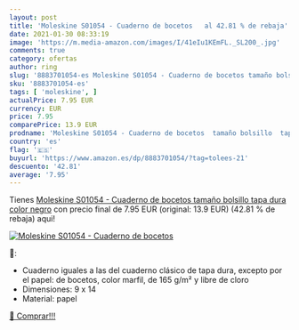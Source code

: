 ```yaml
---
layout: post
title: 'Moleskine S01054 - Cuaderno de bocetos   al 42.81 % de rebaja'
date: 2021-01-30 08:33:19
image: 'https://m.media-amazon.com/images/I/41eIu1KEmFL._SL200_.jpg'
comments: true
category: ofertas
author: ring
slug: '8883701054-es Moleskine S01054 - Cuaderno de bocetos tamaño bolsillo...'
sku: '8883701054-es'
tags: [ 'moleskine', ]
actualPrice: 7.95 EUR
currency: EUR
price: 7.95
comparePrice: 13.9 EUR
prodname: 'Moleskine S01054 - Cuaderno de bocetos  tamaño bolsillo  tapa dura   color negro'
country: 'es'
flag: '🇪🇸'
buyurl: 'https://www.amazon.es/dp/8883701054/?tag=tolees-21'
descuento: '42.81'
average: '7.95'
---
```


Tienes [Moleskine S01054 - Cuaderno de bocetos  tamaño bolsillo  tapa dura   color negro](https://www.amazon.es/dp/8883701054/?tag=tolees-21) con precio final de  7.95 EUR (original: 13.9 EUR) (42.81 %  de rebaja) aqui!

[![Moleskine S01054 - Cuaderno de bocetos  ](https://m.media-amazon.com/images/I/41eIu1KEmFL._SL200_.jpg)](https://www.amazon.es/dp/8883701054/?tag=tolees-21)

🔎:

- Cuaderno iguales a las del cuaderno clásico de tapa dura, excepto por el papel: de bocetos, color marfil, de 165 g/m² y libre de cloro
- Dimensiones: 9 x 14
- Material: papel

[🛒 Comprar!!!](https://www.amazon.es/dp/8883701054/?tag=tolees-21)
